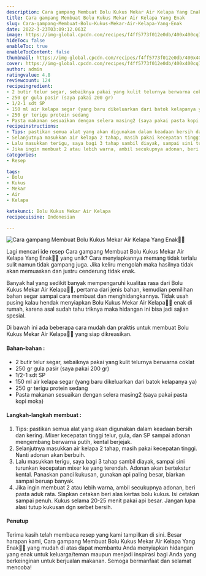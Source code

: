 ```yaml
---
description: Cara gampang Membuat Bolu Kukus Mekar Air Kelapa Yang Enak"
title: Cara gampang Membuat Bolu Kukus Mekar Air Kelapa Yang Enak
slug: Cara-gampang-Membuat-Bolu-Kukus-Mekar-Air-Kelapa-Yang-Enak
date: 2022-3-23T03:09:12.063Z
image: https://img-global.cpcdn.com/recipes/f4ff5773f012e0db/400x400cq70/photo.jpg
hideToc: false
enableToc: true
enableTocContent: false
thumbnail: https://img-global.cpcdn.com/recipes/f4ff5773f012e0db/400x400cq70/photo.jpg
cover: https://img-global.cpcdn.com/recipes/f4ff5773f012e0db/400x400cq70/photo.jpg
author: admin
ratingvalue: 4.8
reviewcount: 124
recipeingredient:
- 2 butir telur segar, sebaiknya pakai yang kulit telurnya berwarna coklat
- 250 gr gula pasir (saya pakai 200 gr)
- 1/2-1 sdt SP
- 150 ml air kelapa segar (yang baru dikeluarkan dari batok kelapanya ya)
- 250 gr terigu protein sedang
- Pasta makanan sesuaikan dengan selera masing2 (saya pakai pasta kopi moka)
recipeinstructions:
- Tips: pastikan semua alat yang akan digunakan dalam keadaan bersih dan kering. Mixer kecepatan tinggi telur, gula, dan SP sampai adonan mengembang berwarna putih, kental berjejak.
- Selanjutnya masukkan air kelapa 2 tahap, masih pakai kecepatan tinggi. Nanti adonan akan berbuih.
- Lalu masukkan terigu, saya bagi 3 tahap sambil diayak, sampai sini turunkan kecepatan mixer ke yang terendah. Adonan akan bertekstur kental. Panaskan panci kukusan, gunakan api paling besar, biarkan sampai beruap banyak.
- Jika ingin membuat 2 atau lebih warna, ambil secukupnya adonan, beri pasta aduk rata. Siapkan cetakan beri alas kertas bolu kukus. Isi cetakan sampai penuh. Kukus selama 20-25 menit pakai api besar. Jangan lupa alasi tutup kukusan dgn serbet bersih.
categories:
- Resep

tags:
- Bolu
- Kukus
- Mekar
- Air
- Kelapa

katakunci: Bolu Kukus Mekar Air Kelapa
recipecuisine: Indonesian

---
```


![Cara gampang Membuat Bolu Kukus Mekar Air Kelapa Yang Enak👩‍🍳](https://img-global.cpcdn.com/recipes/f4ff5773f012e0db/400x400cq70/photo.jpg)

Lagi mencari ide resep Cara gampang Membuat Bolu Kukus Mekar Air Kelapa Yang Enak👩‍🍳 yang unik? Cara menyiapkannya memang tidak terlalu sulit namun tidak gampang juga. Jika keliru mengolah maka hasilnya tidak akan memuaskan dan justru cenderung tidak enak.

Banyak hal yang sedikit banyak mempengaruhi kualitas rasa dari Bolu Kukus Mekar Air Kelapa👩‍🍳, pertama dari jenis bahan, kemudian pemilihan bahan segar sampai cara membuat dan menghidangkannya. Tidak usah pusing kalau hendak menyiapkan Bolu Kukus Mekar Air Kelapa👩‍🍳 enak di rumah, karena asal sudah tahu triknya maka hidangan ini bisa jadi sajian spesial.

Di bawah ini ada beberapa cara mudah dan praktis untuk membuat Bolu Kukus Mekar Air Kelapa👩‍🍳 yang siap dikreasikan.

<!--inarticleads1-->

#### Bahan-bahan :

- 2 butir telur segar, sebaiknya pakai yang kulit telurnya berwarna coklat
- 250 gr gula pasir (saya pakai 200 gr)
- 1/2-1 sdt SP
- 150 ml air kelapa segar (yang baru dikeluarkan dari batok kelapanya ya)
- 250 gr terigu protein sedang
- Pasta makanan sesuaikan dengan selera masing2 (saya pakai pasta kopi moka)

<!--inarticleads2-->

#### Langkah-langkah membuat :

1. Tips: pastikan semua alat yang akan digunakan dalam keadaan bersih dan kering. Mixer kecepatan tinggi telur, gula, dan SP sampai adonan mengembang berwarna putih, kental berjejak.
1. Selanjutnya masukkan air kelapa 2 tahap, masih pakai kecepatan tinggi. Nanti adonan akan berbuih.
1. Lalu masukkan terigu, saya bagi 3 tahap sambil diayak, sampai sini turunkan kecepatan mixer ke yang terendah. Adonan akan bertekstur kental. Panaskan panci kukusan, gunakan api paling besar, biarkan sampai beruap banyak.
1. Jika ingin membuat 2 atau lebih warna, ambil secukupnya adonan, beri pasta aduk rata. Siapkan cetakan beri alas kertas bolu kukus. Isi cetakan sampai penuh. Kukus selama 20-25 menit pakai api besar. Jangan lupa alasi tutup kukusan dgn serbet bersih.

#### Penutup

Terima kasih telah membaca resep yang kami tampilkan di sini. Besar harapan kami, Cara gampang Membuat Bolu Kukus Mekar Air Kelapa Yang Enak👩‍🍳 yang mudah di atas dapat membantu Anda menyiapkan hidangan yang enak untuk keluarga/teman maupun menjadi inspirasi bagi Anda yang berkeinginan untuk berjualan makanan. Semoga bermanfaat dan selamat mencoba!